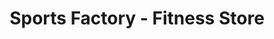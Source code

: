 ---
title: "Sports Factory - Fitness Store"
url: /asperg/sports-factory-fitness-store/
shop: Sport
---